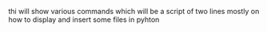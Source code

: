thi will show various commands which will be a script of two lines mostly on how to display and insert some files in pyhton
